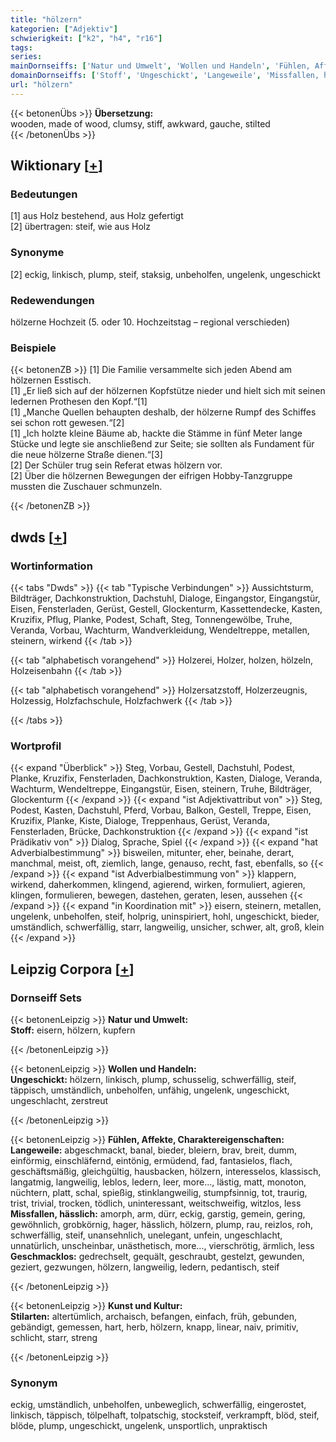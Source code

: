 ```yaml
---
title: "hölzern"
kategorien: ["Adjektiv"]
schwierigkeit: ["k2", "h4", "r16"]
tags:
series:
mainDornseiffs: ['Natur und Umwelt', 'Wollen und Handeln', 'Fühlen, Affekte, Charaktereigenschaften', 'Kunst und Kultur']
domainDornseiffs: ['Stoff', 'Ungeschickt', 'Langeweile', 'Missfallen, hässlich', 'Geschmacklos', 'Stilarten']
url: "hölzern"
---
```


{{< betonenÜbs >}}
**Übersetzung:**  
wooden, made of wood, clumsy, stiff, awkward, gauche, stilted  
{{< /betonenÜbs >}}

## Wiktionary [[+](https://de.wiktionary.org/wiki/hölzern)]

### Bedeutungen
[1] aus Holz bestehend, aus Holz gefertigt  
[2] übertragen: steif, wie aus Holz  

### Synonyme
[2] eckig, linkisch, plump, steif, staksig, unbeholfen, ungelenk, ungeschickt  

### Redewendungen
hölzerne Hochzeit (5. oder 10. Hochzeitstag – regional verschieden)  

### Beispiele
{{< betonenZB >}}
[1] Die Familie versammelte sich jeden Abend am hölzernen Esstisch.  
[1] „Er ließ sich auf der hölzernen Kopfstütze nieder und hielt sich mit seinen ledernen Prothesen den Kopf.“[1]  
[1] „Manche Quellen behaupten deshalb, der hölzerne Rumpf des Schiffes sei schon rott gewesen.“[2]  
[1] „Ich holzte kleine Bäume ab, hackte die Stämme in fünf Meter lange Stücke und legte sie anschließend zur Seite; sie sollten als Fundament für die neue hölzerne Straße dienen.“[3]  
[2] Der Schüler trug sein Referat etwas hölzern vor.  
[2] Über die hölzernen Bewegungen der eifrigen Hobby-Tanzgruppe mussten die Zuschauer schmunzeln.  

{{< /betonenZB >}}


## dwds [[+](https://www.dwds.de/wb/hölzern)]

### Wortinformation
{{< tabs "Dwds" >}}
{{< tab "Typische Verbindungen" >}}
Aussichtsturm, Bildträger, Dachkonstruktion, Dachstuhl, Dialoge, Eingangstor, Eingangstür, Eisen, Fensterladen, Gerüst, Gestell, Glockenturm, Kassettendecke, Kasten, Kruzifix, Pflug, Planke, Podest, Schaft, Steg, Tonnengewölbe, Truhe, Veranda, Vorbau, Wachturm, Wandverkleidung, Wendeltreppe, metallen, steinern, wirkend
{{< /tab >}}

{{< tab "alphabetisch vorangehend" >}}
Holzerei, Holzer, holzen, hölzeln, Holzeisenbahn
{{< /tab >}}

{{< tab "alphabetisch vorangehend" >}}
Holzersatzstoff, Holzerzeugnis, Holzessig, Holzfachschule, Holzfachwerk
{{< /tab >}}

{{< /tabs >}}

### Wortprofil
{{< expand "Überblick" >}} Steg, Vorbau, Gestell, Dachstuhl, Podest, Planke, Kruzifix, Fensterladen, Dachkonstruktion, Kasten, Dialoge, Veranda, Wachturm, Wendeltreppe, Eingangstür, Eisen, steinern, Truhe, Bildträger, Glockenturm {{< /expand >}}
{{< expand "ist Adjektivattribut von" >}} Steg, Podest, Kasten, Dachstuhl, Pferd, Vorbau, Balkon, Gestell, Treppe, Eisen, Kruzifix, Planke, Kiste, Dialoge, Treppenhaus, Gerüst, Veranda, Fensterladen, Brücke, Dachkonstruktion {{< /expand >}}
{{< expand "ist Prädikativ von" >}} Dialog, Sprache, Spiel {{< /expand >}}
{{< expand "hat Adverbialbestimmung" >}} bisweilen, mitunter, eher, beinahe, derart, manchmal, meist, oft, ziemlich, lange, genauso, recht, fast, ebenfalls, so {{< /expand >}}
{{< expand "ist Adverbialbestimmung von" >}} klappern, wirkend, daherkommen, klingend, agierend, wirken, formuliert, agieren, klingen, formulieren, bewegen, dastehen, geraten, lesen, aussehen {{< /expand >}}
{{< expand "in Koordination mit" >}} eisern, steinern, metallen, ungelenk, unbeholfen, steif, holprig, uninspiriert, hohl, ungeschickt, bieder, umständlich, schwerfällig, starr, langweilig, unsicher, schwer, alt, groß, klein {{< /expand >}}

## Leipzig Corpora [[+](https://corpora.uni-leipzig.de/en/res?word=hölzern&corpusId=deu_newscrawl-public_2018)]

### Dornseiff Sets
{{< betonenLeipzig >}}
**Natur und Umwelt:**  
**Stoff:** eisern, hölzern, kupfern  

{{< /betonenLeipzig >}}


{{< betonenLeipzig >}}
**Wollen und Handeln:**  
**Ungeschickt:** hölzern, linkisch, plump, schusselig, schwerfällig, steif, täppisch, umständlich, unbeholfen, unfähig, ungelenk, ungeschickt, ungeschlacht, zerstreut  

{{< /betonenLeipzig >}}


{{< betonenLeipzig >}}
**Fühlen, Affekte, Charaktereigenschaften:**  
**Langeweile:** abgeschmackt, banal, bieder, bleiern, brav, breit, dumm, einförmig, einschläfernd, eintönig, ermüdend, fad, fantasielos, flach, geschäftsmäßig, gleichgültig, hausbacken, hölzern, interesselos, klassisch, langatmig, langweilig, leblos, ledern, leer, more..., lästig, matt, monoton, nüchtern, platt, schal, spießig, stinklangweilig, stumpfsinnig, tot, traurig, trist, trivial, trocken, tödlich, uninteressant, weitschweifig, witzlos, less  
**Missfallen, hässlich:** amorph, arm, dürr, eckig, garstig, gemein, gering, gewöhnlich, grobkörnig, hager, hässlich, hölzern, plump, rau, reizlos, roh, schwerfällig, steif, unansehnlich, unelegant, unfein, ungeschlacht, unnatürlich, unscheinbar, unästhetisch, more..., vierschrötig, ärmlich, less  
**Geschmacklos:** gedrechselt, gequält, geschraubt, gestelzt, gewunden, geziert, gezwungen, hölzern, langweilig, ledern, pedantisch, steif  

{{< /betonenLeipzig >}}


{{< betonenLeipzig >}}
**Kunst und Kultur:**  
**Stilarten:** altertümlich, archaisch, befangen, einfach, früh, gebunden, gebändigt, gemessen, hart, herb, hölzern, knapp, linear, naiv, primitiv, schlicht, starr, streng  

{{< /betonenLeipzig >}}

### Synonym
eckig, umständlich, unbeholfen, unbeweglich, schwerfällig, eingerostet, linkisch, täppisch, tölpelhaft, tolpatschig, stocksteif, verkrampft, blöd, steif, blöde, plump, ungeschickt, ungelenk, unsportlich, unpraktisch

